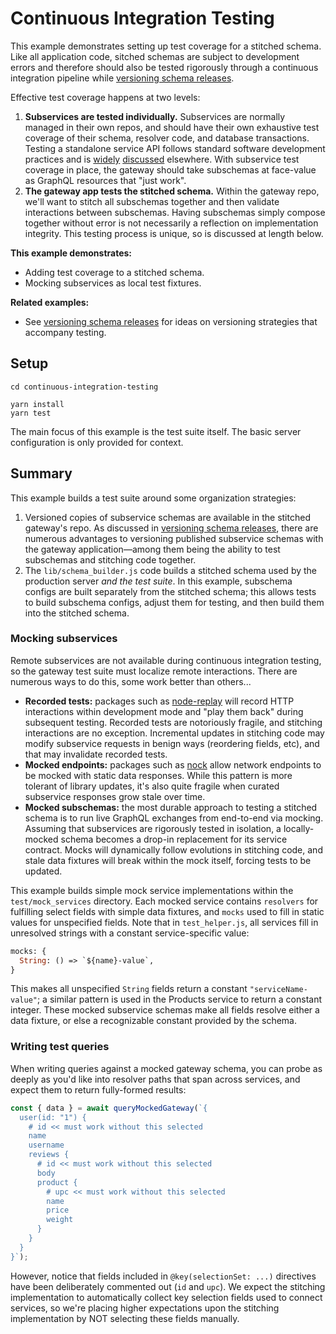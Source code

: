 # Continuous Integration Testing

This example demonstrates setting up test coverage for a stitched schema. Like all application code, sitched schemas are subject to development errors and therefore should also be tested rigorously through a continuous integration pipeline while [versioning schema releases](../versioning-schema-releases).

Effective test coverage happens at two levels:

1. **Subservices are tested individually.** Subservices are normally managed in their own repos, and should have their own exhaustive test coverage of their schema, resolver code, and database transactions. Testing a standalone service API follows standard software development practices and is [widely](https://blog.testproject.io/2020/06/23/testing-graphql-api/) [discussed](https://medium.com/entria/testing-a-graphql-server-using-jest-4e00d0e4980e) elsewhere. With subservice test coverage in place, the gateway should take subschemas at face-value as GraphQL resources that "just work".
2. **The gateway app tests the stitched schema.** Within the gateway repo, we'll want to stitch all subschemas together and then validate interactions between subschemas. Having subschemas simply compose together without error is not necessarily a reflection on implementation integrity. This testing process is unique, so is discussed at length below.

**This example demonstrates:**

- Adding test coverage to a stitched schema.
- Mocking subservices as local test fixtures.

**Related examples:**

- See [versioning schema releases](../versioning-schema-releases) for ideas on versioning strategies that accompany testing.

## Setup

```shell
cd continuous-integration-testing

yarn install
yarn test
```

The main focus of this example is the test suite itself. The basic server configuration is only provided for context.

## Summary

This example builds a test suite around some organization strategies:

1. Versioned copies of subservice schemas are available in the stitched gateway's repo. As discussed in [versioning schema releases](../versioning-schema-releases), there are numerous advantages to versioning published subservice schemas with the gateway application&mdash;among them being the ability to test subschemas and stitching code together.
2. The `lib/schema_builder.js` code builds a stitched schema used by the production server _and the test suite_. In this example, subschema configs are built separately from the stitched schema; this allows tests to build subschema configs, adjust them for testing, and then build them into the stitched schema.

### Mocking subservices

Remote subservices are not available during continuous integration testing, so the gateway test suite must localize remote interactions. There are numerous ways to do this, some work better than others...

* **Recorded tests:** packages such as [node-replay](https://github.com/assaf/node-replay) will record HTTP interactions within development mode and "play them back" during subsequent testing. Recorded tests are notoriously fragile, and stitching interactions are no exception. Incremental updates in stitching code may modify subservice requests in benign ways (reordering fields, etc), and that may invalidate recorded tests.
* **Mocked endpoints:** packages such as [nock](https://github.com/nock/nock) allow network endpoints to be mocked with static data responses. While this pattern is more tolerant of library updates, it's also quite fragile when curated subservice responses grow stale over time.
* **Mocked subschemas:** the most durable approach to testing a stitched schema is to run live GraphQL exchanges from end-to-end via mocking. Assuming that subservices are rigorously tested in isolation, a locally-mocked schema becomes a drop-in replacement for its service contract. Mocks will dynamically follow evolutions in stitching code, and stale data fixtures will break within the mock itself, forcing tests to be updated.

This example builds simple mock service implementations within the `test/mock_services` directory. Each mocked service contains `resolvers` for fulfilling select fields with simple data fixtures, and `mocks` used to fill in static values for unspecified fields. Note that in `test_helper.js`, all services fill in unresolved strings with a constant service-specific value:

```graphql
mocks: {
  String: () => `${name}-value`,
}
```

This makes all unspecified `String` fields return a constant `"serviceName-value"`; a similar pattern is used in the Products service to return a constant integer. These mocked subservice schemas make all fields resolve either a data fixture, or else a recognizable constant provided by the schema.

### Writing test queries

When writing queries against a mocked gateway schema, you can probe as deeply as you'd like into resolver paths that span across services, and expect them to return fully-formed results:

```js
const { data } = await queryMockedGateway(`{
  user(id: "1") {
    # id << must work without this selected
    name
    username
    reviews {
      # id << must work without this selected
      body
      product {
        # upc << must work without this selected
        name
        price
        weight
      }
    }
  }
}`);
```

However, notice that fields included in `@key(selectionSet: ...)` directives have been deliberately commented out (`id` and `upc`). We expect the stitching implementation to automatically collect key selection fields used to connect services, so we're placing higher expectations upon the stitching implementation by NOT selecting these fields manually.
